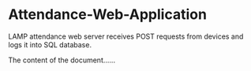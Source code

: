 # Attendance-Web-Application
LAMP attendance web server receives POST requests from devices and logs it into SQL database. 

<html>
<head>
<title>Title of the document</title>
</head>

<body>
The content of the document......
</body>

</html>
